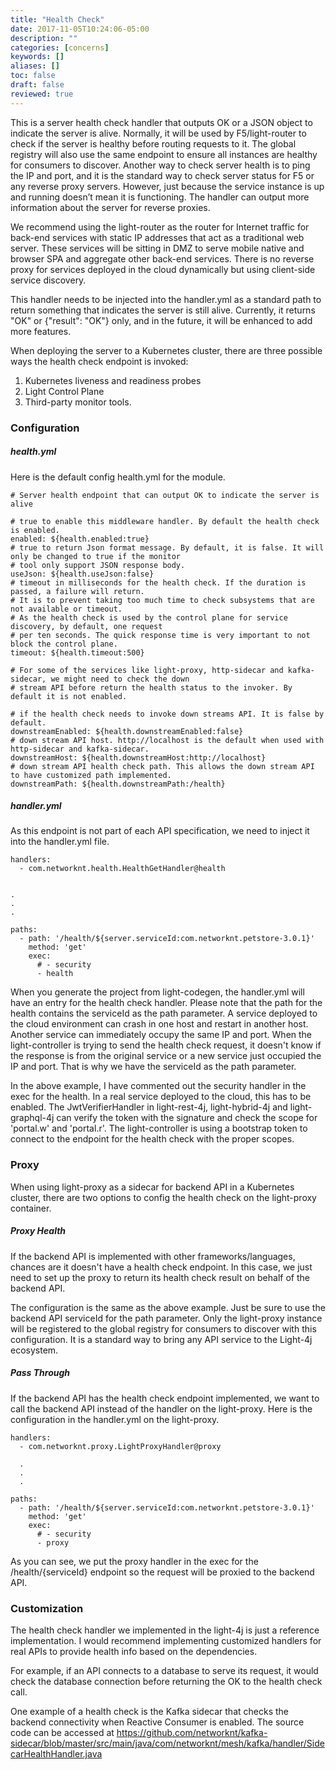 ```yaml
---
title: "Health Check"
date: 2017-11-05T10:24:06-05:00
description: ""
categories: [concerns]
keywords: []
aliases: []
toc: false
draft: false
reviewed: true
---
```


This is a server health check handler that outputs OK or a JSON object to indicate the server is alive. Normally, it will be used by F5/light-router to check if the server is healthy before routing requests to it. The global registry will also use the same endpoint to ensure all instances are healthy for consumers to discover. Another way to check server health is to ping the IP and port, and it is the standard way to check server status for F5 or any reverse proxy servers. However, just because the service instance is up and running doesn’t mean it is functioning. The handler can output more information about the server for reverse proxies.

We recommend using the light-router as the router for Internet traffic for back-end services with static IP addresses that act as a traditional web server. These services will be sitting in DMZ to serve mobile native and browser SPA and aggregate other back-end services. There is no reverse proxy for services deployed in the cloud dynamically but using client-side service discovery.

This handler needs to be injected into the handler.yml as a standard path to return something that indicates the server is still alive. Currently, it returns "OK"  or {"result": "OK"} only, and in the future, it will be enhanced to add more features.

When deploying the server to a Kubernetes cluster, there are three possible ways the health check endpoint is invoked:

1. Kubernetes liveness and readiness probes
2. Light Control Plane
3. Third-party monitor tools.


### Configuration


##### health.yml

Here is the default config health.yml for the module.

```
# Server health endpoint that can output OK to indicate the server is alive

# true to enable this middleware handler. By default the health check is enabled.
enabled: ${health.enabled:true}
# true to return Json format message. By default, it is false. It will only be changed to true if the monitor
# tool only support JSON response body.
useJson: ${health.useJson:false}
# timeout in milliseconds for the health check. If the duration is passed, a failure will return.
# It is to prevent taking too much time to check subsystems that are not available or timeout.
# As the health check is used by the control plane for service discovery, by default, one request
# per ten seconds. The quick response time is very important to not block the control plane.
timeout: ${health.timeout:500}

# For some of the services like light-proxy, http-sidecar and kafka-sidecar, we might need to check the down
# stream API before return the health status to the invoker. By default it is not enabled.

# if the health check needs to invoke down streams API. It is false by default.
downstreamEnabled: ${health.downstreamEnabled:false}
# down stream API host. http://localhost is the default when used with http-sidecar and kafka-sidecar.
downstreamHost: ${health.downstreamHost:http://localhost}
# down stream API health check path. This allows the down stream API to have customized path implemented.
downstreamPath: ${health.downstreamPath:/health}
```

##### handler.yml

As this endpoint is not part of each API specification, we need to inject it into the handler.yml file.

```
handlers:
  - com.networknt.health.HealthGetHandler@health


.
.
.

paths:
  - path: '/health/${server.serviceId:com.networknt.petstore-3.0.1}'
    method: 'get'
    exec:
      # - security
      - health

```

When you generate the project from light-codegen, the handler.yml will have an entry for the health check handler. Please note that the path for the health contains the serviceId as the path parameter. A service deployed to the cloud environment can crash in one host and restart in another host. Another service can immediately occupy the same IP and port. When the light-controller is trying to send the health check request, it doesn't know if the response is from the original service or a new service just occupied the IP and port. That is why we have the serviceId as the path parameter.

In the above example, I have commented out the security handler in the exec for the health. In a real service deployed to the cloud, this has to be enabled. The JwtVerifierHandler in light-rest-4j, light-hybrid-4j and light-graphql-4j can verify the token with the signature and check the scope for 'portal.w' and 'portal.r'. The light-controller is using a bootstrap token to connect to the endpoint for the health check with the proper scopes. 


### Proxy

When using light-proxy as a sidecar for backend API in a Kubernetes cluster, there are two options to config the health check on the light-proxy container. 

##### Proxy Health

If the backend API is implemented with other frameworks/languages, chances are it doesn't have a health check endpoint. In this case, we just need to set up the proxy to return its health check result on behalf of the backend API.

The configuration is the same as the above example. Just be sure to use the backend API serviceId for the path parameter. Only the light-proxy instance will be registered to the global registry for consumers to discover with this configuration. It is a standard way to bring any API service to the Light-4j ecosystem. 

##### Pass Through

If the backend API has the health check endpoint implemented, we want to call the backend API instead of the handler on the light-proxy. Here is the configuration in the handler.yml on the light-proxy.

```
handlers:
  - com.networknt.proxy.LightProxyHandler@proxy

  .
  .
  .

paths:
  - path: '/health/${server.serviceId:com.networknt.petstore-3.0.1}'
    method: 'get'
    exec:
      # - security
      - proxy

```
As you can see, we put the proxy handler in the exec for the /health/{serviceId} endpoint so the request will be proxied to the backend API. 

### Customization

The health check handler we implemented in the light-4j is just a reference implementation. I would recommend implementing customized handlers for real APIs to provide health info based on the dependencies. 

For example, if an API connects to a database to serve its request, it would check the database connection before returning the OK to the health check call. 

One example of a health check is the Kafka sidecar that checks the backend connectivity when Reactive Consumer is enabled. The source code can be accessed at https://github.com/networknt/kafka-sidecar/blob/master/src/main/java/com/networknt/mesh/kafka/handler/SidecarHealthHandler.java


